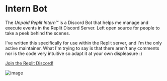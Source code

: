 # Intern Bot

The *Unpaid Replit Intern™* is a Discord Bot that helps me manage and execute events in the Replit Discord Server. Left open source for people to take a peek behind the scenes. 

I've written this specifically for use within the Replit server, and I'm the only active maintainer. What I'm trying to say is that there aren't any comments nor is the code very intuitive so adapt it at your own displeasure :)

[Join the Replit Discord!](https://replit.com/discord)

![image](https://storage.googleapis.com/replit/images/1643217186408_c0511413b83af532b1198811f61acf1a.png)